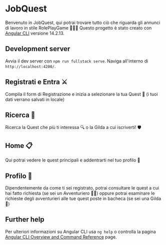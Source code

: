 # JobQuest
Benvenuto in JobQuest, qui potrai trovare tutto ciò che riguarda gli annunci di lavoro in stile RolePlayGame 🧙🏻‍♂️
Questo progetto è stato creato con [Angular CLI](https://github.com/angular/angular-cli) versione 14.2.13.

## Development server

Avvia il dev server con `npm run fullstack serve`. Naviga all'interno di `http://localhost:4200/`. 

## Registrati e Entra ⚔️

Compila il form di Registrazione e inizia a selezionare la tua Quest 📜 (i tuoi dati verrano salvati in locale)

## Ricerca 📜
Ricerca la Quest che più ti interessa 🔍 o la Gilda a cui iscriverti! 🛡️

## Home 📋
Qui potrai vedere le quest principali e addentrarti nel tuo profilo 👤

## Profilo 👤
Dipendentemente da come ti sei registrato, potrai consultare le quest a cui hai fatto richiesta (se sei un Avventuriero 🧙‍♂️) oppure potrai esaminare le richieste degli avventurieri alle tue quest poste in bacheca (se sei una Gilda 🔰)

## Further help

Per ulteriori informazioni su Angular CLI usa `ng help` o controlla la pagina [Angular CLI Overview and Command Reference](https://angular.io/cli) page.

